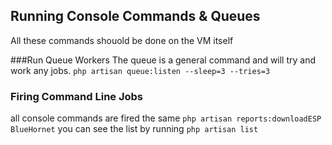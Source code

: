 ## Running Console Commands & Queues

All these commands shouold be done on the VM itself

###Run Queue Workers
The queue is a general command and will try and work any jobs.
`php artisan queue:listen --sleep=3 --tries=3`

### Firing Command Line Jobs

all console commands are fired the same
`php artisan reports:downloadESP BlueHornet`
you can see  the list by running `php artisan list`

